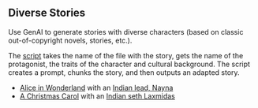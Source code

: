 ## Diverse Stories

Use GenAI to generate stories with diverse characters (based on classic out-of-copyright novels, stories, etc.).

The [script](diverse_stories.py) takes the name of the file with the story, gets the name of the protagonist, the traits of the character and cultural background. The script creates a prompt, chunks the story, and then outputs an adapted story.

* [Alice in Wonderland](./alice_in_wonderland.txt) with an [Indian lead, Nayna](./alice_in_wonderland.rewritten.txt)
* [A Christmas Carol](./christmas_carol.txt) with an [Indian seth Laxmidas](./christmas_carol.adapted.txt)
